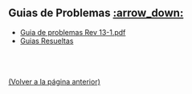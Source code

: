 
<html>
<body>
<h2>Guias de Problemas <a href="https://downgit.github.io/#/home?url=https://github.com/Apuntes-FIUBA/Apuntes-Electronica/tree/main/82 - Física/8201 - Fisica I/Guias de Problemas">:arrow_down:</a></h2>
<ul>
    <li><a href="Guia de problemas Rev 13-1.pdf">Guia de problemas Rev 13-1.pdf</a></li>
    <li><a href="Guias Resueltas">Guias Resueltas</a></li>
</ul>
</body>
</html>














<br><br><br>[(Volver a la página anterior)](../)
